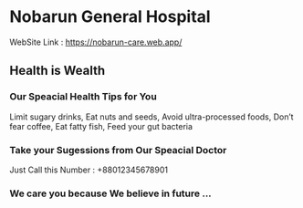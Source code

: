 # Nobarun General Hospital

WebSite Link : https://nobarun-care.web.app/

## Health is Wealth
### Our Speacial Health Tips for You
Limit sugary drinks, 
Eat nuts and seeds, 
Avoid ultra-processed foods, 
Don’t fear coffee, 
Eat fatty fish, 
Feed your gut bacteria 


### Take your Sugessions from  Our Speacial Doctor
Just Call this Number : +88012345678901


### We care you because We believe in future ...

